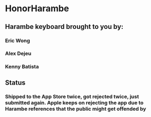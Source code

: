 # HonorHarambe

## Harambe keyboard brought to you by: 
### Eric Wong
### Alex Dejeu
### Kenny Batista

## Status
### Shipped to the App Store twice, got rejected twice, just submitted again. Apple keeps on rejecting the app due to Harambe references that the public might get offended by
